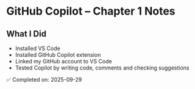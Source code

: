 # GitHub Copilot – Chapter 1 Notes

## What I Did
- Installed VS Code  
- Installed GitHub Copilot extension  
- Linked my GitHub account to VS Code
- Tested Copilot by writing code, comments and checking suggestions  

✅ Completed on: 2025-09-29

